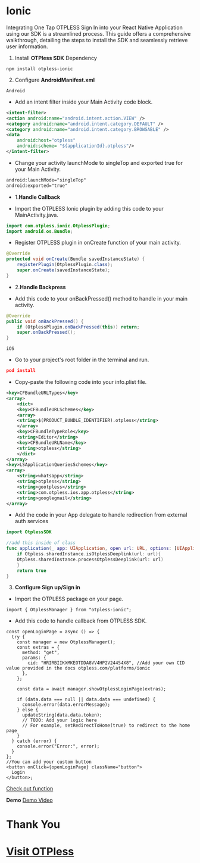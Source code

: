 # Ionic

Integrating One Tap OTPLESS Sign In into your React Native Application using our SDK is a streamlined process. This guide offers a comprehensive walkthrough, detailing the steps to install the SDK and seamlessly retrieve user information.

1. Install **OTPless SDK** Dependency

```
npm install otpless-ionic
```

2. Configure **AndroidManifest.xml**

`Android`

- Add an intent filter inside your Main Activity code block.

```xml
<intent-filter>
<action android:name="android.intent.action.VIEW" />
<category android:name="android.intent.category.DEFAULT" />
<category android:name="android.intent.category.BROWSABLE" />
<data
	android:host="otpless"
	android:scheme= "${applicationId}.otpless"/>
</intent-filter>
```

- Change your activity launchMode to singleTop and exported true for your Main Activity.

```xml
android:launchMode="singleTop"
android:exported="true"
```

- 1.**Handle Callback**

- Import the OTPLESS Ionic plugin by adding this code to your MainActivity.java.

```java
import com.otpless.ionic.OtplessPlugin;
import android.os.Bundle;
```

- Register OTPLESS plugin in onCreate function of your main activity.

```java
@Override
protected void onCreate(Bundle savedInstanceState) {
	registerPlugin(OtplessPlugin.class);
	super.onCreate(savedInstanceState);
}
```

- 2.**Handle Backpress**

- Add this code to your onBackPressed() method to handle in your main activity.

```java
@Override
public void onBackPressed() {
	if (OtplessPlugin.onBackPressed(this)) return;
	super.onBackPressed();
}
```

`iOS`

- Go to your project's root folder in the terminal and run.

```json
pod install
```

- Copy-paste the following code into your info.plist file.

```xml
<key>CFBundleURLTypes</key>
<array>
    <dict>
    <key>CFBundleURLSchemes</key>
    <array>
    <string>$(PRODUCT_BUNDLE_IDENTIFIER).otpless</string>
    </array>
    <key>CFBundleTypeRole</key>
    <string>Editor</string>
    <key>CFBundleURLName</key>
    <string>otpless</string>
    </dict>
</array>
<key>LSApplicationQueriesSchemes</key>
<array>
    <string>whatsapp</string>
    <string>otpless</string>
    <string>gootpless</string>
    <string>com.otpless.ios.app.otpless</string>
    <string>googlegmail</string>
</array>
```

- Add the code in your App delegate to handle redirection from external auth services

```swift
import OtplessSDK

//add this inside of class
func application(_ app: UIApplication, open url: URL, options: [UIApplication.OpenURLOptionsKey : Any] = [:]) -> Bool {
	if Otpless.sharedInstance.isOtplessDeeplink(url: url){
	Otpless.sharedInstance.processOtplessDeeplink(url: url)
    }
	return true
}
```

3. **Configure Sign up/Sign in**

- Import the OTPLESS package on your page.

```tsx
import { OtplessManager } from "otpless-ionic";
```

- Add this code to handle callback from OTPLESS SDK.

```tsx
const openLoginPage = async () => {
  try {
    const manager = new OtplessManager();
    const extras = {
      method: "get",
      params: {
        cid: "HRIRBIIKXMKEOTDDA8VV4HP2V24454X8", //Add your own CID value provided in the docs otpless.com/platforms/ionic
      },
    };

    const data = await manager.showOtplessLoginPage(extras);

    if (data.data === null || data.data === undefined) {
      console.error(data.errorMessage);
    } else {
      updateString(data.data.token);
      // TODO: Add your logic here
      // For example, setRedirectToHome(true) to redirect to the home page
    }
  } catch (error) {
    console.error("Error:", error);
  }
};
//You can add your custom button
<button onClick={openLoginPage} className="button">
  Login
</button>;
```

[Check out function](https://github.com/devbathaniotpless/otpless-ionic-demo/blob/on-tap-demo/src/pages/Home.tsx#L13)

**Demo**
[Demo Video](demo_video.mp4)

# Thank You

# [Visit OTPless](https://otpless.com/platforms/ionic)
